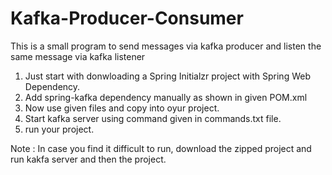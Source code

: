 # Kafka-Producer-Consumer
This is a small program to send messages via kafka producer and listen the same message via kafka listener


1) Just start with donwloading a Spring Initialzr project with Spring Web Dependency.
2) Add spring-kafka dependency manually as shown in given POM.xml
3) Now use given files and copy into oyur project. 
4) Start kafka server using command given in commands.txt file.
5) run your project.

Note : In case you find it difficult to run, download the zipped project and run kakfa server and then the project.

